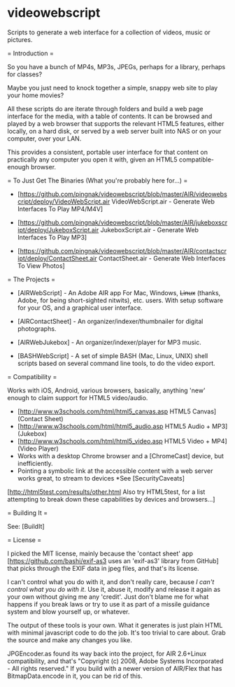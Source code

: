# videowebscript

Scripts to generate a web interface for a collection of videos, music or pictures.

= Introduction =

So you have a bunch of MP4s, MP3s, JPEGs, perhaps for a library, perhaps for classes?  

Maybe you just need to knock together a simple, snappy web site to play your home movies?

All these scripts do are iterate through folders and build a web page interface for the media, with a table of contents.  It can be browsed and played by a web browser that supports the relevant HTML5 features, either locally, on a hard disk, or served by a web server built into NAS or on your computer, over your LAN.

This provides a consistent, portable user interface for that content on practically any computer you open it with, given an HTML5 compatible-enough browser.

= To Just Get The Binaries (What you're probably here for...) =

  * [https://github.com/pingnak/videowebscript/blob/master/AIR/videowebscript/deploy/VideoWebScript.air VideoWebScript.air - Generate Web Interfaces To Play MP4/M4V]

  * [https://github.com/pingnak/videowebscript/blob/master/AIR/jukeboxscript/deploy/JukeboxScript.air JukeboxScript.air - Generate Web Interfaces To Play MP3]

  * [https://github.com/pingnak/videowebscript/blob/master/AIR/contactscript/deploy/ContactSheet.air ContactSheet.air - Generate Web Interfaces To View Photos]

= The Projects =

  * [AIRWebScript] - An Adobe AIR app For Mac, Windows, ~~Linux~~ (thanks, Adobe, for being short-sighted nitwits), etc. users.  With setup software for your OS, and a graphical user interface.

  * [AIRContactSheet] - An organizer/indexer/thumbnailer for digital photographs.

  * [AIRWebJukebox] - An organizer/indexer/player for MP3 music.

  * [BASHWebScript] - A set of simple BASH (Mac, Linux, UNIX) shell scripts based on several command line tools, to do the video export.

= Compatibility =

Works with iOS, Android, various browsers, basically, anything 'new' enough to claim support for HTML5 video/audio.

  * [http://www.w3schools.com/html/html5_canvas.asp  HTML5 Canvas] (Contact Sheet)
  * [http://www.w3schools.com/html/html5_audio.asp  HTML5 Audio + MP3] (Jukebox)
  * [http://www.w3schools.com/html/html5_video.asp HTML5 Video + MP4] (Video Player)
  * Works with a desktop Chrome browser and a [ChromeCast] device, but inefficiently.
  * Pointing a symbolic link at the accessible content with a web server works great, to stream to devices *See [SecurityCaveats]

[http://html5test.com/results/other.html Also try HTML5test, for a list attempting to break down these capabilities by devices and browsers...]

= Building It = 

See: [BuildIt]

= License =

I picked the MIT license, mainly because the 'contact sheet' app [https://github.com/bashi/exif-as3 uses an 'exif-as3' library from GitHub] that picks through the EXIF data in jpeg files, and that's its license.

I can't control what you do with it, and don't really care, because _I can't control what you do with it_.  Use it, abuse it, modify and release it again as your own without giving me any 'credit'.  Just don't blame me for what happens if you break laws or try to use it as part of a missile guidance system and blow yourself up, or whatever.

The output of these tools is your own.  What it generates is just plain HTML with minimal javascript code to do the job.  It's too trivial to care about.  Grab the source and make any changes you like.

JPGEncoder.as found its way back into the project, for AIR 2.6+Linux compatibility, and that's "Copyright (c) 2008, Adobe Systems Incorporated - All rights reserved."  If you build with a newer version of AIR/Flex that has BitmapData.encode in it, you can be rid of this.
